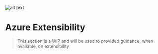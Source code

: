 ![alt text](https://azure.microsoft.com/svghandler/private-link?width=600&height=315)
# Azure Extensibility

> This section is a WIP and will be used to provided guidance, when available, on extensibility
